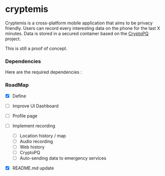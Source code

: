 # cryptemis

Cryptemis is a cross-platform mobile application that aims to be privacy friendly. Users can record every interesting data on the phone for the last X minutes. Data is stored in a secured container based on the [CryptoPQ](https://github.com/Denis-REMACLE/CryptoPQ) project.

This is still a proof of concept.
### Dependencies

Here are the required dependencies :


### RoadMap

- [x] Define
- [ ] Improve UI Dashboard
- [ ] Profile page
- [ ] Implement recording
  - [ ] Location history / map
  - [ ] Audio recording
  - [ ] Web history
  - [ ] CryptoPQ
  - [ ] Auto-sending data to emergency services
- [x] README.md update



